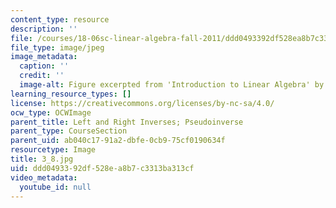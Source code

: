 ```yaml
---
content_type: resource
description: ''
file: /courses/18-06sc-linear-algebra-fall-2011/ddd0493392df528ea8b7c3313ba313cf_3_8.jpg
file_type: image/jpeg
image_metadata:
  caption: ''
  credit: ''
  image-alt: Figure excerpted from 'Introduction to Linear Algebra' by G.S. Strang
learning_resource_types: []
license: https://creativecommons.org/licenses/by-nc-sa/4.0/
ocw_type: OCWImage
parent_title: Left and Right Inverses; Pseudoinverse
parent_type: CourseSection
parent_uid: ab040c17-91a2-dbfe-0cb9-75cf0190634f
resourcetype: Image
title: 3_8.jpg
uid: ddd04933-92df-528e-a8b7-c3313ba313cf
video_metadata:
  youtube_id: null
---
```

